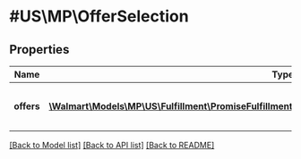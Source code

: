 # #US\MP\OfferSelection

## Properties

Name | Type | Description | Notes
------------ | ------------- | ------------- | -------------
**offers** | [**\Walmart\Models\MP\US\Fulfillment\PromiseFulfillmentsRequestPayloadOfferSelectionsInnerOffersInner[]**](PromiseFulfillmentsRequestPayloadOfferSelectionsInnerOffersInner.md) | Offer details. List of an items/vendor sku. |


[[Back to Model list]](../) [[Back to API list]](../../Api/US/MP) [[Back to README]](../../README.md)
